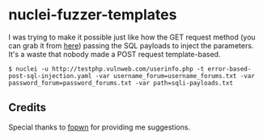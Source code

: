 # nuclei-fuzzer-templates

I was trying to make it possible just like how the GET request method (you can grab it from [here](https://github.com/projectdiscovery/nuclei-templates/blob/main/http/vulnerabilities/generic/error-based-sql-injection.yaml)) passing the SQL payloads to inject the parameters. It's a waste that nobody made a POST request template-based.

`$ nuclei -u http://testphp.vulnweb.com/userinfo.php -t error-based-post-sql-injection.yaml -var username_forum=username_forums.txt -var password_forum=password_forums.txt -var path=sqli-payloads.txt`

## Credits

Special thanks to [fopwn](https://github.com/notnci) for providing me suggestions.
